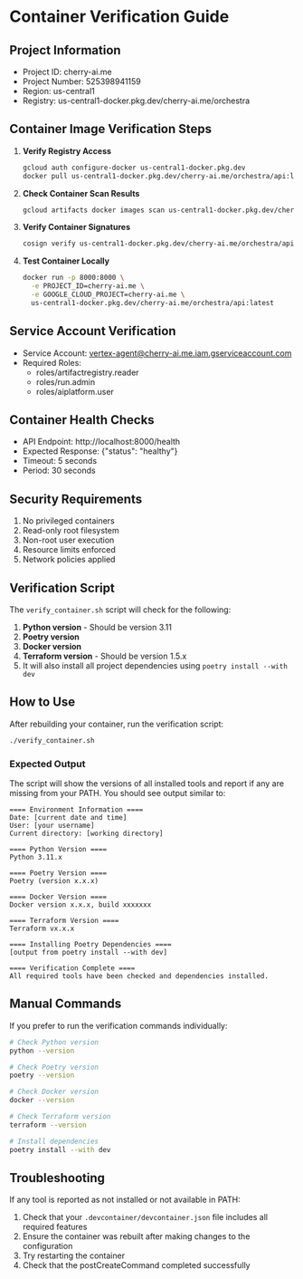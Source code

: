 # Container Verification Guide

## Project Information

- Project ID: cherry-ai.me
- Project Number: 525398941159
- Region: us-central1
- Registry: us-central1-docker.pkg.dev/cherry-ai.me/orchestra

## Container Image Verification Steps

1. **Verify Registry Access**

   ```bash
   gcloud auth configure-docker us-central1-docker.pkg.dev
   docker pull us-central1-docker.pkg.dev/cherry-ai.me/orchestra/api:latest
   ```

2. **Check Container Scan Results**

   ```bash
   gcloud artifacts docker images scan us-central1-docker.pkg.dev/cherry-ai.me/orchestra/api:latest
   ```

3. **Verify Container Signatures**

   ```bash
   cosign verify us-central1-docker.pkg.dev/cherry-ai.me/orchestra/api:latest
   ```

4. **Test Container Locally**
   ```bash
   docker run -p 8000:8000 \
     -e PROJECT_ID=cherry-ai.me \
     -e GOOGLE_CLOUD_PROJECT=cherry-ai.me \
     us-central1-docker.pkg.dev/cherry-ai.me/orchestra/api:latest
   ```

## Service Account Verification

- Service Account: vertex-agent@cherry-ai.me.iam.gserviceaccount.com
- Required Roles:
  - roles/artifactregistry.reader
  - roles/run.admin
  - roles/aiplatform.user

## Container Health Checks

- API Endpoint: http://localhost:8000/health
- Expected Response: {"status": "healthy"}
- Timeout: 5 seconds
- Period: 30 seconds

## Security Requirements

1. No privileged containers
2. Read-only root filesystem
3. Non-root user execution
4. Resource limits enforced
5. Network policies applied

## Verification Script

The `verify_container.sh` script will check for the following:

1. **Python version** - Should be version 3.11
2. **Poetry version**
3. **Docker version**
4. **Terraform version** - Should be version 1.5.x
5. It will also install all project dependencies using `poetry install --with dev`

## How to Use

After rebuilding your container, run the verification script:

```bash
./verify_container.sh
```

### Expected Output

The script will show the versions of all installed tools and report if any are missing from your PATH. You should see output similar to:

```
==== Environment Information ====
Date: [current date and time]
User: [your username]
Current directory: [working directory]

==== Python Version ====
Python 3.11.x

==== Poetry Version ====
Poetry (version x.x.x)

==== Docker Version ====
Docker version x.x.x, build xxxxxxx

==== Terraform Version ====
Terraform vx.x.x

==== Installing Poetry Dependencies ====
[output from poetry install --with dev]

==== Verification Complete ====
All required tools have been checked and dependencies installed.
```

## Manual Commands

If you prefer to run the verification commands individually:

```bash
# Check Python version
python --version

# Check Poetry version
poetry --version

# Check Docker version
docker --version

# Check Terraform version
terraform --version

# Install dependencies
poetry install --with dev
```

## Troubleshooting

If any tool is reported as not installed or not available in PATH:

1. Check that your `.devcontainer/devcontainer.json` file includes all required features
2. Ensure the container was rebuilt after making changes to the configuration
3. Try restarting the container
4. Check that the postCreateCommand completed successfully
